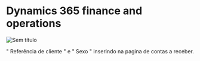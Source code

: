 # Dynamics 365 finance and operations

![Sem título](https://user-images.githubusercontent.com/87546094/129990859-006f0fff-ccbb-40fd-9045-e2348607471b.jpg)

" Referência de cliente "  e  " Sexo " inserindo na pagina de contas a receber.

